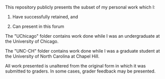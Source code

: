 This repository publicly presents the subset of my personal work which I:

1)  Have successfully retained, and

2)  Can present in this forum

The "UChicago" folder contains work done while I was an undergraduate at the University of Chicago.

The "UNC-CH" folder contains work done while I was a graduate student at the University of North Carolina at Chapel Hill.

All work presented is unaltered from the original form in which it was submitted to graders.  In some cases, grader feedback may be presented.
